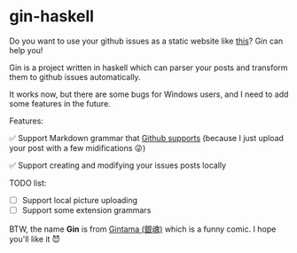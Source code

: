 # gin-haskell

Do you want to use your github issues as a static website like [this](https://github.com/lifesinger/blog/issues)? Gin can help you!

Gin is a project written in haskell which can parser your posts and transform them to github issues automatically.

It works now, but there are some bugs for Windows users, and I need to add some features in the future.

Features:

:white_check_mark: Support Markdown grammar that [Github supports](https://help.github.com/articles/github-flavored-markdown/) (because I just upload your post with a few midifications :stuck_out_tongue_winking_eye:)

:white_check_mark: Support creating and modifying your issues posts locally

TODO list:
- [ ] Support local picture uploading
- [ ] Support some extension grammars

BTW, the name **Gin** is from [Gintama (銀魂)](https://en.wikipedia.org/wiki/Gin_Tama) which is a funny comic. I hope you'll like it :smiling_imp:
